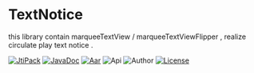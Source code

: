 # TextNotice
this library contain marqueeTextView / marqueeTextViewFlipper , realize circulate play text notice .

[![JtiPack](https://jitpack.io/v/zwping/LoopNotice.svg)](https://jitpack.io/#win.zwping/loopNotice/)
[![JavaDoc](https://img.shields.io/badge/JavaDoc-%E8%BF%9B%E8%A1%8C%E4%B8%AD-lightgrey.svg)](https://jitpack.io/com/github/zwping/LoopNotice/v1.0/javadoc/)
[![Aar](https://img.shields.io/badge/aar-24kb-brightgreen.svg)](https://github.com/zwping/LoopNotice/blob/master/loopnotice-lib-v1.0.aar?raw=true)
![Api](https://img.shields.io/badge/API-16%2B-brightgreen.svg)
![Author](https://img.shields.io/badge/%E4%BD%9C%E8%80%85-%E8%A9%B9%E6%96%87%E5%B9%B3-blue.svg)
[![License](https://camo.githubusercontent.com/fc8e0c80ec74887c0cbc124b5e8cec1009e6f596/68747470733a2f2f696d672e736869656c64732e696f2f62616467652f6c6963656e73652d417061636865253230322e302d626c75652e7376673f7374796c653d666c6174)](http://www.apache.org/licenses/LICENSE-2.0.html)
